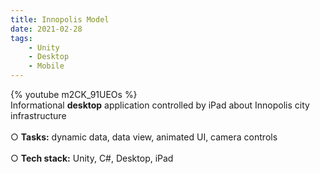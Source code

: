 ```yaml
---
title: Innopolis Model
date: 2021-02-28
tags: 
	- Unity
	- Desktop
	- Mobile
---
```


{% youtube m2CK_91UEOs %}
<br>
Informational <b>desktop</b> application controlled by iPad about Innopolis city infrastructure
<br>
<br>
○ <b>Tasks:</b> dynamic data, data view, animated UI, camera controls
<br>
<br>
○ <b>Tech stack:</b> Unity, C#, Desktop, iPad
<br>